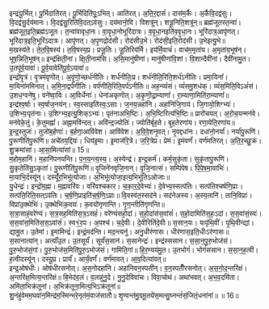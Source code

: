 

  
इन्द्रः॑पू॒र्भित्। पू॒र्भिदाति॑रत्। पू॒र्भिदिति॑पूः॒ऽभित्। आति॑रत्। अ॒ति॒र॒द्दासं॑। दास॑म॒र्कैः। अ॒र्कैवि॒दद्व॑सुः। वि॒दद्व॑सु॒र्दय॑मानः। वि॒दद्व॑सु॒रिति॑वि॒दत्ऽव॑सुः। दय॑मानो॒वि। विशत्रू॑न्। शत्रू॒निति॒शत्रू॑न्॥ ब्रह्म॑जूतस्त॒न्वा॑। ब्रह्म॑जूत॒इति॒ब्रह्म॑ऽजूतः। त॒न्वा॑वावृधा॒नः। वा॒वृ॒धा॒नोभूरि॑दात्रः। व॒वृ॒धा॒नइति॑व॒वृ॒धा॒नः। भूरि॑दात्र॒आपृ॑णत्। भूरि॑दात्र॒इति॒भूरि॑ऽदात्रः। आपृ॑णत्। अ॒पृ॒णद्रोद॑सी। रोद॑सीउ॒भे। रोद॑सी॒इति॒रोद॑सी। उ॒भेइत्यु॒भे॥  
म॒खस्य॑ते। ते॒त॒वि॒षस्य॑। त॒वि॒षस्य॒प्र। प्रजू॒तिः। जू॒तिरिय॑र्मि। इय॑र्मि॒वाचं॑। वाच॑म॒मृता॑य। अ॒मृता॑य॒भूष॑न्। भूष॒न्निति॒भूष॑न्॥ इन्द्र॑क्षिती॒नां। क्षि॒ती॒नाम॑सि। अ॒सि॒मानु॑षीणां। मानु॑षीणांवि॒शां। वि॒शान्दैवी॑नां। दैवी॑नामु॒त। उ॒तपू॑र्व॒यावा॑। पू॒र्व॒यावेति॑पू॒र्व॒ऽयावा॑॥  
इन्द्रो॑वृ॒त्रं। वृ॒त्रम॑वृणॊत्। अ॒वृ॒णो॒च्छर्ध॑नीतिः। शर्ध॑नीतिः॒प्र। शर्ध॑नीति॒रिति॒शर्ध॑ऽनीतिः। प्रमा॒यिनां॑। मा॒यिना॑ममिनात्। अ॒मि॒ना॒द्वर्प॑णीतिः। वर्प॑णीति॒रिति॒वर्प॑ऽनीतिः॥ अह॒न्व्यं॑सं। व्यं॑समु॒शध॑क्। व्यं॑स॒मिति॒विऽअं॑सं। उ॒शध॒ग्वने॑षु। वने॑ष्वा॒विः। आ॒विर्धेनाः॑। धेना॑अकृणॊत्। अ॒कृ॒णॊ॒द्रा॒म्याणां॑। रा॒म्याणा॒मिति॑रा॒म्याणां॑॥  
इन्द्र॑श्व॒र्षाः। स्व॒र्षाज॒नय॑न्। स्व॒स्साइति॑स्वः॒ऽसाः। ज॒नय॒न्नहा॑नि। अहा॑निजि॒गाय॑। जि॒गायो॒शिग्भ्यः॑। उ॒शिभ्यः॒पृत॑नाः। उ॒शिग्भ्य॒इत्यु॒शिक्ऽभ्यः॑। पृत॑नाअभि॒ष्टिः। अ॒भि॒ष्टिरित्य॑भि॒ष्टिः॥ प्रारो॑चयत्। अ॒रो॒च॒यन्मन॑वे। मन॑वेके॒तुं। के॒तुमह्नां॑। अह्ना॒मवि॑न्दत्। अवि॑न्द॒ज्योतिः॑। ज्योति॑र्बृह॒ते। बृ॒ह॒तेरणा॑य। रणा॒येति॒रणा॑य॥  
इ॒न्द्र॒स्तुजः॑। तुजो॑ब॒र्हणाः॑। ब॒र्हणा॒आवि॑वेश। आवि॑वेश। अ॒वि॒वे॒शनृ॒वत्। नृ॒वद्दधा॑नः। दधा॑नो॒नर्या॑। नर्या॑पु॒रूणि॑। पु॒रूणीति॑पु॒रूणि॑॥ अचे॑तय॒द्दियः॑। धिय॑इ॒माः। इ॒माज॑रि॒त्रे। ज॒रि॒त्रेप्र। प्रेमं। इ॒मंवर्णं॑। वर्ण॑मतिरत्। अ॒ति॒र॒च्छु॒क्रं। शु॒क्रमा॑सां। आ॒सा॒मित्या॑सां॥ 15॥  
म॒होम॒हानि॑। म॒हानि॑पनयन्ति। प॒न॒य॒न्त्य॒स्य॒। अ॒स्येन्द्र॑। इन्द्र॒कर्म॑। कर्म॒सुकृ॑ता। सुकृ॑तापु॒रूणि॑। सु॒कृतेति॑सु॒ऽकृता॑। पु॒रूणीति॑पु॒रूणि॑॥ वृ॒जिने॑नवृजि॒नान्। वृ॒जि॒नात्सं। सम्पि॑पेष। पि॒पे॒ष॒मा॒याभिः॑। मा॒याभि॒र्दस्यू॑न्। दस्यूँ॑र॒भिभू॑त्योजाः। अ॒भिभू॑त्योजा॒इत्य॒भिभू॑तिऽओजाः॥  
यु॒धेन्द्रः॑। इन्द्रो॑म॒ह्ना। म॒ह्नावरि॑वः। वरि॑वश्चकार। च॒का॒र॒दे॒वेभ्यः॑। दे॒वेभ्य॒स्सत्प॑तिः। सत्प॑तिश्चर्षणि॒प्राः। सत्प॑ति॒रिति॒सत्ऽप॑तिः। च॒र्ष॒णि॒प्राइति॑च॒र्ष॒णि॒ऽप्राः॥ वि॒वस्व॑त॒स्सद॑ने। सद॑नेअस्य। अ॒स्य॒तानि॑। तानि॒विप्राः॑। विप्रा॑उ॒क्थेभिः॑। उ॒क्थेभिः॑क॒वयः॑। क॒वयो॑गृणान्ति। गृ॒ण॒न्तीति॑गृणन्ति॥  
स॒त्रा॒साहं॒वरे॑ण्यं। स॒त्र॒सह॒मिति॑स॒त्र॒ऽसहं॑। वरे॑ण्यंसहो॒दां। स॒हो॒दांस॑स॒वांसं॑। स॒हो॒दामिति॑स॒हः॒ऽदां। स॒स॒वांसं॒स्वः॑। स॒स॒वांस॒मिति॑स॒स॒ऽवांसं॑। स्व१॒॑र॒पः। अ॒पश्च॑। च॒दे॒वीः। दे॒वीरिति॑दे॒वीः॥ स॒सान॒यः। यःपृ॑थि॒वीं। पृ॒थि॒वीन्द्यां। द्यामु॒त। उ॒तेमां। इ॒मामिन्द्रं॑। इन्द्रं॒मद॑न्ति। मद॒न्त्यनु॑। अनु॒धीर॑णासः। धीर॑णास॒इति॒धीःऽर॑णासः॥  
स॒सानात्या॑न्। अत्याँ॑उ॒त। उ॒तसूर्यं॑। सूर्यं॑स॒सान॑। स॒सानेन्द्रः॑। इन्द्र॑स्ससान। स॒सा॒न॒पु॒रु॒भोज॑सं। पु॒रु॒भोज॑सं॒गां। पु॒रु॒भोज॑स॒मिति॑पु॒रु॒ऽभोज॑सं। गामिति॒गां॥ हि॒र॒ण्यय॑मु॒त। उ॒तभोगं॑। भोगं॑ससान। स॒सा॒न॒ह॒त्वी। ह॒त्वीदस्यू॑न्। दस्यू॒प्र। प्रार्यं॑। आर्यं॒वर्णं॑। वर्ण॑मावत्। आ॒व॒दित्या॑वत्॥  
इन्द्र॒ओष॑धीः। ओष॑धीरसनोत्। अ॒स॒नोदहा॑नि। अहा॑निवन॒स्पती॑न्। व॒न॒स्पतीँ॑रसनोत्। अ॒स॒नो॒द॒न्तरि॑क्षं। अ॒न्तरि॑क्ष॒मित्य॒न्तरि॑क्षं॥ बि॒भेद॑व॒लं। व॒लन्नु॑नु॒दे। नु॒नु॒देविवा॑चः। विवा॒चोथ॑। अथा॑भवत्। अ॒भ॒व॒दमि॑ता। अमि॑ता॒भिक्र॑तूनां। अ॒भिक्र॑तूना॒मित्य॒भिऽक्र॑तूनां॥  
शु॒नंहु॑वेमम॒घवा॑न॒मिन्द्र॑म॒स्मिन्भरे॒नृत॑मं॒वाज॑सातौ॥ शृ॒ण्वन्त॑मु॒ग्रमू॒तये॑स॒मत्सु॒घ्नन्तं॑सं॒जितं॒धना॑नां॥ ॥ 16॥  
